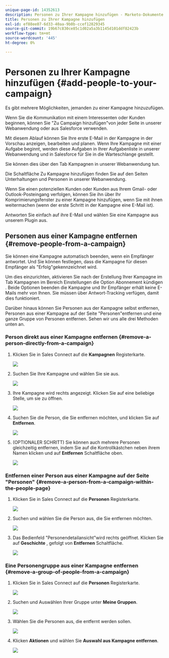 ```yaml
---
unique-page-id: 14352613
description: Personen zu Ihrer Kampagne hinzufügen - Marketo-Dokumente - Produktdokumentation
title: Personen zu Ihrer Kampagne hinzufügen
exl-id: ef88ee07-6d33-40aa-9b0b-ccef12829345
source-git-commit: 19b67c830ce85c1d02a5a3b1145d101ddf82423b
workflow-type: tm+mt
source-wordcount: '445'
ht-degree: 0%

---
```


# Personen zu Ihrer Kampagne hinzufügen {#add-people-to-your-campaign}

Es gibt mehrere Möglichkeiten, jemanden zu einer Kampagne hinzuzufügen.

Wenn Sie die Kommunikation mit einem Interessenten oder Kunden beginnen, können Sie &quot;Zu Campaign hinzufügen&quot;von jeder Seite in unserer Webanwendung oder aus Salesforce verwenden.

Mit diesem Ablauf können Sie Ihre erste E-Mail in der Kampagne in der Vorschau anzeigen, bearbeiten und planen. Wenn Ihre Kampagne mit einer Aufgabe beginnt, werden diese Aufgaben in Ihrer Aufgabenliste in unserer Webanwendung und in Salesforce für Sie in die Warteschlange gestellt.

Sie können dies über den Tab Kampagnen in unserer Webanwendung tun.

Die Schaltfläche Zu Kampagne hinzufügen finden Sie auf den Seiten Unterhaltungen und Personen in unserer Webanwendung.

Wenn Sie einen potenziellen Kunden oder Kunden aus Ihrem Gmail- oder Outlook-Posteingang verfolgen, können Sie ihn über Ihr Komprimierungsfenster zu einer Kampagne hinzufügen, wenn Sie mit ihnen weitermachen (wenn der erste Schritt in der Kampagne eine E-Mail ist).

Antworten Sie einfach auf ihre E-Mail und wählen Sie eine Kampagne aus unserem Plugin aus.

## Personen aus einer Kampagne entfernen {#remove-people-from-a-campaign}

Sie können eine Kampagne automatisch beenden, wenn ein Empfänger antwortet. Und Sie können festlegen, dass die Kampagne für diesen Empfänger als &quot;Erfolg&quot;gekennzeichnet wird.

Um dies einzurichten, aktivieren Sie nach der Erstellung Ihrer Kampagne im Tab Kampagnen im Bereich Einstellungen die Option Abonnement kündigen . Beide Optionen beenden die Kampagne und Ihr Empfänger erhält keine E-Mails mehr von Ihnen. Sie müssen über Antwort-Tracking verfügen, damit dies funktioniert.

Darüber hinaus können Sie Personen aus der Kampagne selbst entfernen, Personen aus einer Kampagne auf der Seite &quot;Personen&quot;entfernen und eine ganze Gruppe von Personen entfernen. Sehen wir uns alle drei Methoden unten an.

### Person direkt aus einer Kampagne entfernen {#remove-a-person-directly-from-a-campaign}

1. Klicken Sie in Sales Connect auf die **Kampagnen** Registerkarte.

   ![](assets/one.png)

1. Suchen Sie Ihre Kampagne und wählen Sie sie aus.

   ![](assets/two.png)

1. Ihre Kampagne wird rechts angezeigt. Klicken Sie auf eine beliebige Stelle, um sie zu öffnen.

   ![](assets/three.png)

1. Suchen Sie die Person, die Sie entfernen möchten, und klicken Sie auf **Entfernen**.

   ![](assets/four.png)

1. (OPTIONALER SCHRITT) Sie können auch mehrere Personen gleichzeitig entfernen, indem Sie auf die Kontrollkästchen neben ihrem Namen klicken und auf **Entfernen** Schaltfläche oben.

   ![](assets/five.png)

### Entfernen einer Person aus einer Kampagne auf der Seite &quot;Personen&quot; {#remove-a-person-from-a-campaign-within-the-people-page}

1. Klicken Sie in Sales Connect auf die **Personen** Registerkarte.

   ![](assets/one-a.png)

1. Suchen und wählen Sie die Person aus, die Sie entfernen möchten.

   ![](assets/two-a.png)

1. Das Bedienfeld &quot;Personendetailansicht&quot;wird rechts geöffnet. Klicken Sie auf **Geschichte** , gefolgt von **Entfernen** Schaltfläche.

   ![](assets/three-a.png)

### Eine Personengruppe aus einer Kampagne entfernen {#remove-a-group-of-people-from-a-campaign}

1. Klicken Sie in Sales Connect auf die **Personen** Registerkarte.

   ![](assets/one-b.png)

1. Suchen und Auswählen Ihrer Gruppe unter **Meine Gruppen**.

   ![](assets/two-b.png)

1. Wählen Sie die Personen aus, die entfernt werden sollen.

   ![](assets/three-b.png)

1. Klicken **Aktionen** und wählen Sie **Auswahl aus Kampagne entfernen**.

   ![](assets/four-b.png)